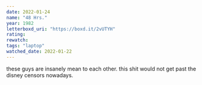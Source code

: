 ```yaml
---
date: 2022-01-24
name: "48 Hrs."
year: 1982
letterboxd_uri: "https://boxd.it/2vUTYH"
rating: 
rewatch: 
tags: "laptop"
watched_date: 2022-01-22
---
```


these guys are insanely mean to each other. this shit would not get past the disney censors nowadays.
